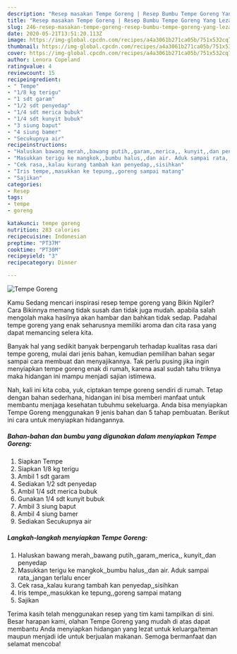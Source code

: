 ```yaml
---
description: "Resep masakan Tempe Goreng | Resep Bumbu Tempe Goreng Yang Lezat Sekali"
title: "Resep masakan Tempe Goreng | Resep Bumbu Tempe Goreng Yang Lezat Sekali"
slug: 246-resep-masakan-tempe-goreng-resep-bumbu-tempe-goreng-yang-lezat-sekali
date: 2020-05-21T13:51:20.113Z
image: https://img-global.cpcdn.com/recipes/a4a3061b271ca05b/751x532cq70/tempe-goreng-foto-resep-utama.jpg
thumbnail: https://img-global.cpcdn.com/recipes/a4a3061b271ca05b/751x532cq70/tempe-goreng-foto-resep-utama.jpg
cover: https://img-global.cpcdn.com/recipes/a4a3061b271ca05b/751x532cq70/tempe-goreng-foto-resep-utama.jpg
author: Lenora Copeland
ratingvalue: 4
reviewcount: 15
recipeingredient:
- " Tempe"
- "1/8 kg terigu"
- "1 sdt garam"
- "1/2 sdt penyedap"
- "1/4 sdt merica bubuk"
- "1/4 sdt kunyit bubuk"
- "3 siung baput"
- "4 siung bamer"
- "Secukupnya air"
recipeinstructions:
- "Haluskan bawang merah,,bawang putih,,garam,,merica,, kunyit,,dan penyedap"
- "Masukkan terigu ke mangkok,,bumbu halus,,dan air. Aduk sampai rata,,jangan terlalu encer"
- "Cek rasa,,kalau kurang tambah kan penyedap,,sisihkan"
- "Iris tempe,,masukkan ke tepung,,goreng sampai matang"
- "Sajikan"
categories:
- Resep
tags:
- tempe
- goreng

katakunci: tempe goreng 
nutrition: 283 calories
recipecuisine: Indonesian
preptime: "PT37M"
cooktime: "PT30M"
recipeyield: "3"
recipecategory: Dinner

---
```



![Tempe Goreng](https://img-global.cpcdn.com/recipes/a4a3061b271ca05b/751x532cq70/tempe-goreng-foto-resep-utama.jpg)

Kamu Sedang mencari inspirasi resep tempe goreng yang Bikin Ngiler? Cara Bikinnya memang tidak susah dan tidak juga mudah. apabila salah mengolah maka hasilnya akan hambar dan bahkan tidak sedap. Padahal tempe goreng yang enak seharusnya memiliki aroma dan cita rasa yang dapat memancing selera kita.



Banyak hal yang sedikit banyak berpengaruh terhadap kualitas rasa dari tempe goreng, mulai dari jenis bahan, kemudian pemilihan bahan segar sampai cara membuat dan menyajikannya. Tak perlu pusing jika ingin menyiapkan tempe goreng enak di rumah, karena asal sudah tahu triknya maka hidangan ini mampu menjadi sajian istimewa.


Nah, kali ini kita coba, yuk, ciptakan tempe goreng sendiri di rumah. Tetap dengan bahan sederhana, hidangan ini bisa memberi manfaat untuk membantu menjaga kesehatan tubuhmu sekeluarga. Anda bisa menyiapkan Tempe Goreng menggunakan 9 jenis bahan dan 5 tahap pembuatan. Berikut ini cara untuk menyiapkan hidangannya.

<!--inarticleads1-->

##### Bahan-bahan dan bumbu yang digunakan dalam menyiapkan Tempe Goreng:

1. Siapkan  Tempe
1. Siapkan 1/8 kg terigu
1. Ambil 1 sdt garam
1. Sediakan 1/2 sdt penyedap
1. Ambil 1/4 sdt merica bubuk
1. Gunakan 1/4 sdt kunyit bubuk
1. Ambil 3 siung baput
1. Ambil 4 siung bamer
1. Sediakan Secukupnya air




<!--inarticleads2-->

##### Langkah-langkah menyiapkan Tempe Goreng:

1. Haluskan bawang merah,,bawang putih,,garam,,merica,, kunyit,,dan penyedap
1. Masukkan terigu ke mangkok,,bumbu halus,,dan air. Aduk sampai rata,,jangan terlalu encer
1. Cek rasa,,kalau kurang tambah kan penyedap,,sisihkan
1. Iris tempe,,masukkan ke tepung,,goreng sampai matang
1. Sajikan




Terima kasih telah menggunakan resep yang tim kami tampilkan di sini. Besar harapan kami, olahan Tempe Goreng yang mudah di atas dapat membantu Anda menyiapkan hidangan yang lezat untuk keluarga/teman maupun menjadi ide untuk berjualan makanan. Semoga bermanfaat dan selamat mencoba!
